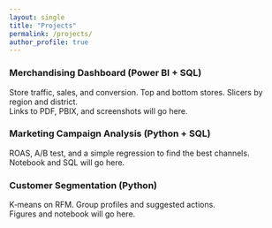 ```yaml
---
layout: single
title: "Projects"
permalink: /projects/
author_profile: true
---
```


### Merchandising Dashboard (Power BI + SQL)
Store traffic, sales, and conversion. Top and bottom stores. Slicers by region and district.  
Links to PDF, PBIX, and screenshots will go here.

### Marketing Campaign Analysis (Python + SQL)
ROAS, A/B test, and a simple regression to find the best channels.  
Notebook and SQL will go here.

### Customer Segmentation (Python)
K‑means on RFM. Group profiles and suggested actions.  
Figures and notebook will go here.
